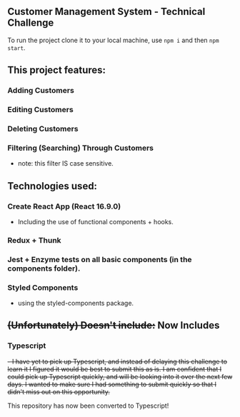 ## Customer Management System - Technical Challenge

To run the project clone it to your local machine, use `npm i` and then `npm start`.

## This project features:

### Adding Customers

### Editing Customers

### Deleting Customers

### Filtering (Searching) Through Customers

- note: this filter IS case sensitive.

## Technologies used:

### Create React App (React 16.9.0)

- Including the use of functional components + hooks.

### Redux + Thunk

### Jest + Enzyme tests on all basic components (in the components folder).

### Styled Components

- using the styled-components package.

## ~~(Unfortunately) Doesn't include:~~ Now Includes

### Typescript

~~- I have yet to pick up Typescript, and instead of delaying this challenge to learn it I figured it would be best to submit this as is. I am confident that I could pick up Typescript quickly, and will be looking into it over the next few days. I wanted to make sure I had something to submit quickly so that I didn't miss out on this opportunity.~~

This repository has now been converted to Typescript!
